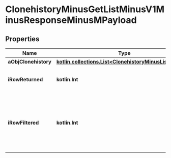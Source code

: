 
# ClonehistoryMinusGetListMinusV1MinusResponseMinusMPayload

## Properties
Name | Type | Description | Notes
------------ | ------------- | ------------- | -------------
**aObjClonehistory** | [**kotlin.collections.List&lt;ClonehistoryMinusListElement&gt;**](ClonehistoryMinusListElement.md) |  | 
**iRowReturned** | **kotlin.Int** | The number of rows returned | 
**iRowFiltered** | **kotlin.Int** | The number of rows matching your filters (if any) or the total number of rows | 



